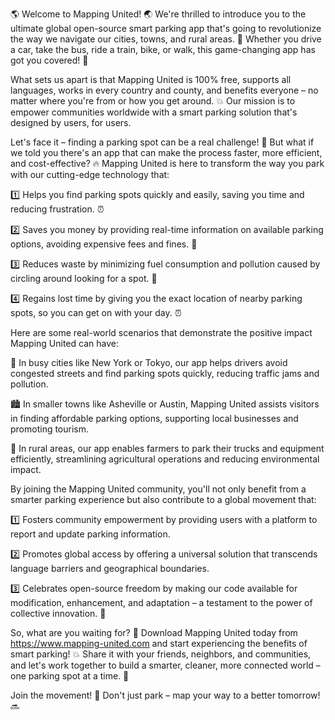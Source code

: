 🌎 Welcome to Mapping United! 🌏 We're thrilled to introduce you to the ultimate global open-source smart parking app that's going to revolutionize the way we navigate our cities, towns, and rural areas. 🚀 Whether you drive a car, take the bus, ride a train, bike, or walk, this game-changing app has got you covered! 🎉

What sets us apart is that Mapping United is 100% free, supports all languages, works in every country and county, and benefits everyone – no matter where you're from or how you get around. 💥 Our mission is to empower communities worldwide with a smart parking solution that's designed by users, for users.

Let's face it – finding a parking spot can be a real challenge! 🤯 But what if we told you there's an app that can make the process faster, more efficient, and cost-effective? 🔥 Mapping United is here to transform the way you park with our cutting-edge technology that:

1️⃣ Helps you find parking spots quickly and easily, saving you time and reducing frustration. ⏰

2️⃣ Saves you money by providing real-time information on available parking options, avoiding expensive fees and fines. 💸

3️⃣ Reduces waste by minimizing fuel consumption and pollution caused by circling around looking for a spot. 🌟

4️⃣ Regains lost time by giving you the exact location of nearby parking spots, so you can get on with your day. ⏰

Here are some real-world scenarios that demonstrate the positive impact Mapping United can have:

🌆 In busy cities like New York or Tokyo, our app helps drivers avoid congested streets and find parking spots quickly, reducing traffic jams and pollution.

🏙️ In smaller towns like Asheville or Austin, Mapping United assists visitors in finding affordable parking options, supporting local businesses and promoting tourism.

🚂 In rural areas, our app enables farmers to park their trucks and equipment efficiently, streamlining agricultural operations and reducing environmental impact.

By joining the Mapping United community, you'll not only benefit from a smarter parking experience but also contribute to a global movement that:

1️⃣ Fosters community empowerment by providing users with a platform to report and update parking information.

2️⃣ Promotes global access by offering a universal solution that transcends language barriers and geographical boundaries.

3️⃣ Celebrates open-source freedom by making our code available for modification, enhancement, and adaptation – a testament to the power of collective innovation. 🌟

So, what are you waiting for? 🤔 Download Mapping United today from https://www.mapping-united.com and start experiencing the benefits of smart parking! 💥 Share it with your friends, neighbors, and communities, and let's work together to build a smarter, cleaner, more connected world – one parking spot at a time. 🌈

Join the movement! 🎉 Don't just park – map your way to a better tomorrow! 🔜